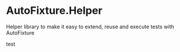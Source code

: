 # AutoFixture.Helper
Helper library to make it easy to extend, reuse and execute tests with AutoFixture

test
